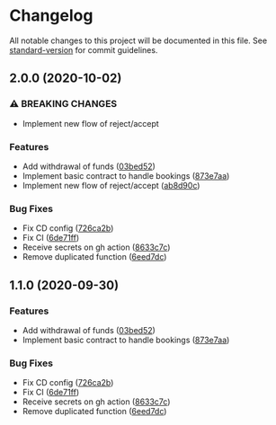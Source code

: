 # Changelog

All notable changes to this project will be documented in this file. See [standard-version](https://github.com/conventional-changelog/standard-version) for commit guidelines.

## 2.0.0 (2020-10-02)


### ⚠ BREAKING CHANGES

* Implement new flow of reject/accept

### Features

* Add withdrawal of funds ([03bed52](https://github.com/gonzalpetraglia/bookbnb/commit/03bed52bda2481a315fc0c30ed5e2918b26dc3a4))
* Implement basic contract to handle bookings ([873e7aa](https://github.com/gonzalpetraglia/bookbnb/commit/873e7aa426a9e0d32dcccb57b7c816a32e24e4cf))
* Implement new flow of reject/accept ([ab8d90c](https://github.com/gonzalpetraglia/bookbnb/commit/ab8d90cf84c7ca690c05fccd1cc5e215d0b1dd3e))


### Bug Fixes

* Fix CD config ([726ca2b](https://github.com/gonzalpetraglia/bookbnb/commit/726ca2b231cd0432f3a1e498aab9279db149e4f1))
* Fix CI ([6de71ff](https://github.com/gonzalpetraglia/bookbnb/commit/6de71ffc7455a17e79ce776392c0c8f31870d3fd))
* Receive secrets on gh action ([8633c7c](https://github.com/gonzalpetraglia/bookbnb/commit/8633c7c7a2db4dbd8406e04dd1121c4f222592d1))
* Remove duplicated function ([6eed7dc](https://github.com/gonzalpetraglia/bookbnb/commit/6eed7dce630fe11d247eb6752540235174ebd5e1))

## 1.1.0 (2020-09-30)


### Features

* Add withdrawal of funds ([03bed52](https://github.com/gonzalpetraglia/bookbnb/commit/03bed52bda2481a315fc0c30ed5e2918b26dc3a4))
* Implement basic contract to handle bookings ([873e7aa](https://github.com/gonzalpetraglia/bookbnb/commit/873e7aa426a9e0d32dcccb57b7c816a32e24e4cf))


### Bug Fixes

* Fix CD config ([726ca2b](https://github.com/gonzalpetraglia/bookbnb/commit/726ca2b231cd0432f3a1e498aab9279db149e4f1))
* Fix CI ([6de71ff](https://github.com/gonzalpetraglia/bookbnb/commit/6de71ffc7455a17e79ce776392c0c8f31870d3fd))
* Receive secrets on gh action ([8633c7c](https://github.com/gonzalpetraglia/bookbnb/commit/8633c7c7a2db4dbd8406e04dd1121c4f222592d1))
* Remove duplicated function ([6eed7dc](https://github.com/gonzalpetraglia/bookbnb/commit/6eed7dce630fe11d247eb6752540235174ebd5e1))
